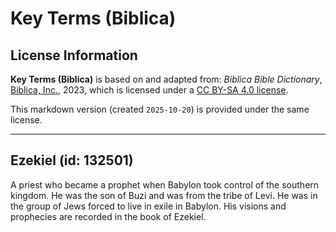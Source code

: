 # Key Terms (Biblica)

## License Information

**Key Terms (Biblica)** is based on and adapted from: _Biblica Bible Dictionary_, [Biblica, Inc.](https://www.biblica.com/), 2023, which is licensed under a [CC BY-SA 4.0 license](https://creativecommons.org/licenses/by-sa/4.0/legalcode.en).

This markdown version (created `2025-10-20`) is provided under the same license.



--------------------------------

## Ezekiel (id: 132501)

A priest who became a prophet when Babylon took control of the southern kingdom. He was the son of Buzi and was from the tribe of Levi. He was in the group of Jews forced to live in exile in Babylon. His visions and prophecies are recorded in the book of Ezekiel.


